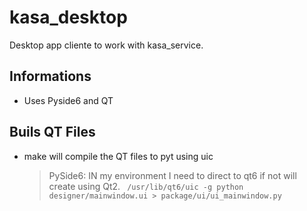 # kasa_desktop

Desktop app cliente to work with kasa_service.

## Informations

* Uses Pyside6 and QT

## Buils QT Files
* make will compile the QT files to pyt using uic 
  > PySide6: IN my environment I need to direct to qt6 if not will create using Qt2. 
  ``` /usr/lib/qt6/uic -g python designer/mainwindow.ui > package/ui/ui_mainwindow.py```
